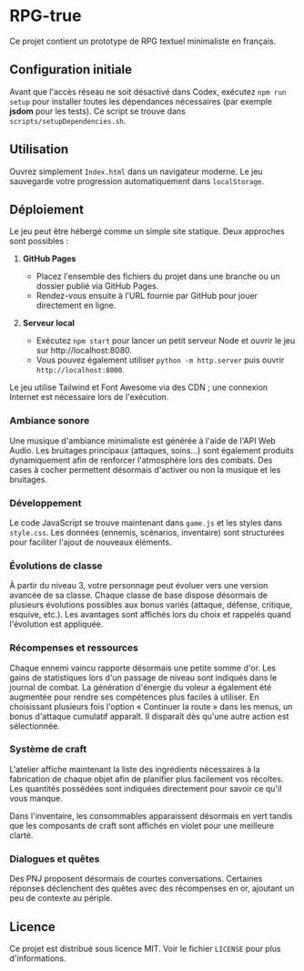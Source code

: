 # RPG-true

Ce projet contient un prototype de RPG textuel minimaliste en français.
## Configuration initiale

Avant que l'accès réseau ne soit désactivé dans Codex, exécutez `npm run setup` pour installer toutes les dépendances nécessaires (par exemple **jsdom** pour les tests). Ce script se trouve dans `scripts/setupDependencies.sh`.


## Utilisation

Ouvrez simplement `Index.html` dans un navigateur moderne. Le jeu sauvegarde
votre progression automatiquement dans `localStorage`.

## Déploiement

Le jeu peut être hébergé comme un simple site statique. Deux approches sont
possibles :

1. **GitHub Pages**
   - Placez l'ensemble des fichiers du projet dans une branche ou un dossier
     publié via GitHub Pages.
   - Rendez-vous ensuite à l'URL fournie par GitHub pour jouer directement en
     ligne.

2. **Serveur local**
   - Exécutez `npm start` pour lancer un petit serveur Node et ouvrir le jeu sur http://localhost:8080.
   - Vous pouvez également utiliser `python -m http.server` puis ouvrir `http://localhost:8000`.

Le jeu utilise Tailwind et Font Awesome via des CDN ; une connexion Internet est
nécessaire lors de l'exécution.

### Ambiance sonore

Une musique d'ambiance minimaliste est générée à l'aide de l'API Web Audio.
Les bruitages principaux (attaques, soins...) sont également produits
dynamiquement afin de renforcer l'atmosphère lors des combats.
Des cases à cocher permettent désormais d'activer ou non la musique et les bruitages.

### Développement

Le code JavaScript se trouve maintenant dans `game.js` et les styles dans `style.css`.
Les données (ennemis, scénarios, inventaire) sont structurées pour faciliter l'ajout
de nouveaux éléments.

### Évolutions de classe

À partir du niveau 3, votre personnage peut évoluer vers une version avancée de sa
classe. Chaque classe de base dispose désormais de plusieurs évolutions possibles
aux bonus variés (attaque, défense, critique, esquive, etc.). Les avantages sont
affichés lors du choix et rappelés quand l'évolution est appliquée.

### Récompenses et ressources

Chaque ennemi vaincu rapporte désormais une petite somme d'or. Les gains de
statistiques lors d'un passage de niveau sont indiqués dans le journal de
combat. La génération d'énergie du voleur a également été augmentée pour rendre
ses compétences plus faciles à utiliser.
En choisissant plusieurs fois l'option « Continuer la route » dans les menus,
un bonus d'attaque cumulatif apparaît. Il disparaît dès qu'une autre action est
sélectionnée.

### Système de craft

L'atelier affiche maintenant la liste des ingrédients nécessaires à la
fabrication de chaque objet afin de planifier plus facilement vos récoltes.
Les quantités possédées sont indiquées directement pour savoir ce qu'il vous
manque.

Dans l'inventaire, les consommables apparaissent désormais en vert tandis que
les composants de craft sont affichés en violet pour une meilleure clarté.

### Dialogues et quêtes

Des PNJ proposent désormais de courtes conversations. Certaines réponses
déclenchent des quêtes avec des récompenses en or, ajoutant un peu de contexte
au périple.

## Licence

Ce projet est distribué sous licence MIT. Voir le fichier `LICENSE` pour plus
d'informations.
